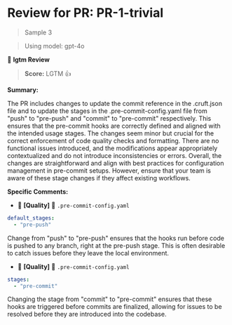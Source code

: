 # Review for PR: PR-1-trivial

> Sample 3

> Using model: gpt-4o


🦉 **lgtm Review**

> **Score:** LGTM 👍

**Summary:**

The PR includes changes to update the commit reference in the .cruft.json file and to update the stages in the .pre-commit-config.yaml file from "push" to "pre-push" and "commit" to "pre-commit" respectively. This ensures that the pre-commit hooks are correctly defined and aligned with the intended usage stages. The changes seem minor but crucial for the correct enforcement of code quality checks and formatting. There are no functional issues introduced, and the modifications appear appropriately contextualized and do not introduce inconsistencies or errors. Overall, the changes are straightforward and align with best practices for configuration management in pre-commit setups. However, ensure that your team is aware of these stage changes if they affect existing workflows.

**Specific Comments:**

- 🦉 **[Quality]** 🔵 `.pre-commit-config.yaml`




```yaml
default_stages:
  - "pre-push"
```


Change from "push" to "pre-push" ensures that the hooks run before code is pushed to any branch, right at the pre-push stage. This is often desirable to catch issues before they leave the local environment.

- 🦉 **[Quality]** 🔵 `.pre-commit-config.yaml`




```yaml
stages:
  - "pre-commit"
```


Changing the stage from "commit" to "pre-commit" ensures that these hooks are triggered before commits are finalized, allowing for issues to be resolved before they are introduced into the codebase.